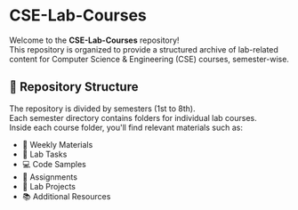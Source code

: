 # CSE-Lab-Courses

Welcome to the **CSE-Lab-Courses** repository!  
This repository is organized to provide a structured archive of lab-related content for Computer Science & Engineering (CSE) courses, semester-wise.

## 📁 Repository Structure

The repository is divided by semesters (1st to 8th).  
Each semester directory contains folders for individual lab courses.  
Inside each course folder, you'll find relevant materials such as:

- 🔖 Weekly Materials  
- 🧪 Lab Tasks  
- 💻 Code Samples  
- 📝 Assignments  
- 📂 Lab Projects  
- 📚 Additional Resources
